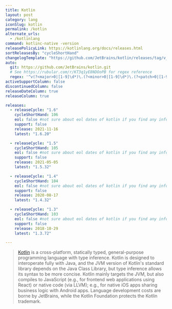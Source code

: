 ```yaml
---
title: Kotlin
layout: post
category: lang
iconSlug: kotlin
permalink: /kotlin
alternate_urls:
  - /kotlinlang
command: kotlinc-native -version
releasePolicyLink: https://kotlinlang.org/docs/releases.html
sortReleasesBy: "cycleShortHand"
changelogTemplate: "https://github.com/JetBrains/kotlin/releases/tag/v__LATEST__"
auto:
  git: https://github.com/JetBrains/kotlin.git
  # See https://rubular.com/r/KT3q1yE8NDOoPB for regex reference
  regex: '^v(?<major>0|[1-9]\d*)\.(?<minor>0|[1-9]\d*)\.(?<patch>0|[1-9]\d*)$'
activeSupportColumn: false
discontinuedColumn: false
releaseDateColumn: true
releaseColumn: true

releases:
  - releaseCycle: "1.6"
    cycleShortHand: 106
    eol: false #not sure about eol dates of kotlin if you find any information about this please change this part
    support: false
    release: 2021-11-16
    latest: "1.6.20"

  - releaseCycle: "1.5"
    cycleShortHand: 105
    eol: false #not sure about eol dates of kotlin if you find any information about this please change this part
    support: false
    release: 2021-05-05
    latest: "1.5.32"

  - releaseCycle: "1.4"
    cycleShortHand: 104
    eol: false #not sure about eol dates of kotlin if you find any information about this please change this part
    support: false
    release: 2020-08-17
    latest: "1.4.32"

  - releaseCycle: "1.3"
    cycleShortHand: 103
    eol: false #not sure about eol dates of kotlin if you find any information about this please change this part
    support: false
    release: 2018-10-29
    latest: "1.3.72"

---
```

> [Kotlin](https://kotlinlang.org/) is a cross-platform, statically typed, general-purpose programming language with type inference.
> Kotlin is designed to interoperate fully with Java, and the JVM version of Kotlin's standard library depends on the Java Class Library,
> but type inference allows its syntax to be more concise. Kotlin mainly targets the JVM, but also compiles to JavaScript
> (e.g., for frontend web applications using React) or native code (via LLVM); e.g., for native iOS apps sharing business logic with Android apps.
> Language development costs are borne by JetBrains, while the Kotlin Foundation protects the Kotlin trademark.
